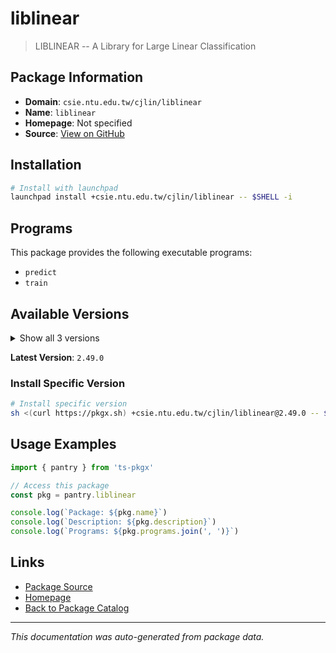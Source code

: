# liblinear

> LIBLINEAR -- A Library for Large Linear Classification

## Package Information

- **Domain**: `csie.ntu.edu.tw/cjlin/liblinear`
- **Name**: `liblinear`
- **Homepage**: Not specified
- **Source**: [View on GitHub](https://github.com/pkgxdev/pantry/tree/main/projects/csie.ntu.edu.tw/cjlin/liblinear/package.yml)

## Installation

```bash
# Install with launchpad
launchpad install +csie.ntu.edu.tw/cjlin/liblinear -- $SHELL -i
```

## Programs

This package provides the following executable programs:

- `predict`
- `train`

## Available Versions

<details>
<summary>Show all 3 versions</summary>

- `2.49.0`, `2.48.0`, `2.47.0`

</details>

**Latest Version**: `2.49.0`

### Install Specific Version

```bash
# Install specific version
sh <(curl https://pkgx.sh) +csie.ntu.edu.tw/cjlin/liblinear@2.49.0 -- $SHELL -i
```

## Usage Examples

```typescript
import { pantry } from 'ts-pkgx'

// Access this package
const pkg = pantry.liblinear

console.log(`Package: ${pkg.name}`)
console.log(`Description: ${pkg.description}`)
console.log(`Programs: ${pkg.programs.join(', ')}`)
```

## Links

- [Package Source](https://github.com/pkgxdev/pantry/tree/main/projects/csie.ntu.edu.tw/cjlin/liblinear/package.yml)
- [Homepage](#)
- [Back to Package Catalog](../package-catalog.md)

---

*This documentation was auto-generated from package data.*
